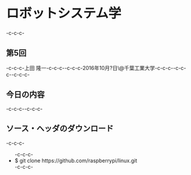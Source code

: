 <h1 style="font-size: 250%;">ロボットシステム学</h1>-c-c-c-<h2>第5回</h2>-c-c-c-上田 隆一-c-c-c--c-c-c-2016年10月?日\@千葉工業大学-c-c-c--c-c-c-<!--nextpage-->-c-c-c-<h2>今日の内容</h2>-c-c-c-<!--nextpage-->-c-c-c-<h2>ソース・へッダのダウンロード</h2>-c-c-c-<ul>-c-c-c- 	<li>$ git clone https://github.com/raspberrypi/linux.git</li>-c-c-c-</ul>
